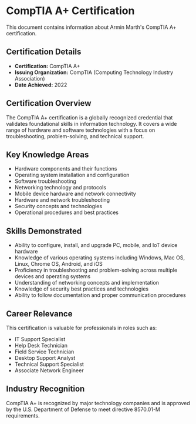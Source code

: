 # CompTIA A+ Certification

This document contains information about Armin Marth's CompTIA A+ certification.

## Certification Details
- **Certification:** CompTIA A+
- **Issuing Organization:** CompTIA (Computing Technology Industry Association)
- **Date Achieved:** 2022

## Certification Overview
The CompTIA A+ certification is a globally recognized credential that validates foundational skills in information technology. It covers a wide range of hardware and software technologies with a focus on troubleshooting, problem-solving, and technical support.

## Key Knowledge Areas
- Hardware components and their functions
- Operating system installation and configuration
- Software troubleshooting
- Networking technology and protocols
- Mobile device hardware and network connectivity
- Hardware and network troubleshooting
- Security concepts and technologies
- Operational procedures and best practices

## Skills Demonstrated
- Ability to configure, install, and upgrade PC, mobile, and IoT device hardware
- Knowledge of various operating systems including Windows, Mac OS, Linux, Chrome OS, Android, and iOS
- Proficiency in troubleshooting and problem-solving across multiple devices and operating systems
- Understanding of networking concepts and implementation
- Knowledge of security best practices and technologies
- Ability to follow documentation and proper communication procedures

## Career Relevance
This certification is valuable for professionals in roles such as:
- IT Support Specialist
- Help Desk Technician
- Field Service Technician
- Desktop Support Analyst
- Technical Support Specialist
- Associate Network Engineer

## Industry Recognition
CompTIA A+ is recognized by major technology companies and is approved by the U.S. Department of Defense to meet directive 8570.01-M requirements.
